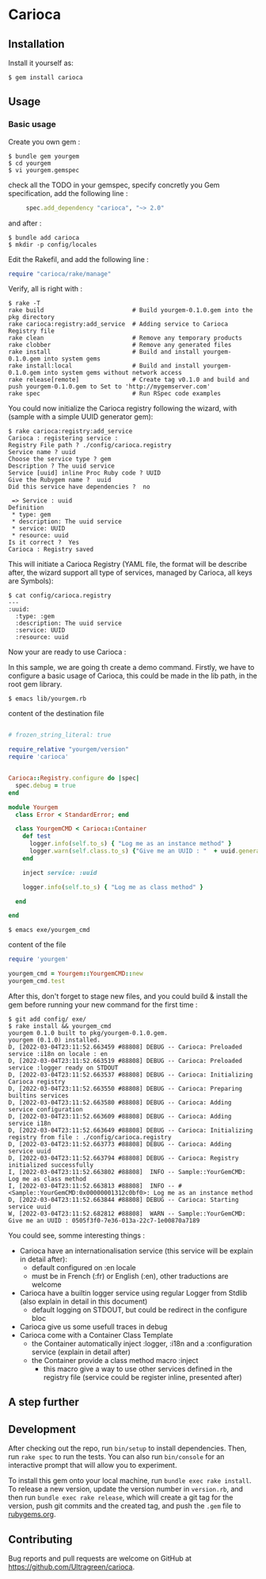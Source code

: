 # Carioca

## Installation

Install it yourself as:

    $ gem install carioca

## Usage


### Basic usage

Create you own gem :

    $ bundle gem yourgem
    $ cd yourgem
    $ vi yourgem.gemspec

check all the TODO in your gemspec, specify concretly you Gem specification, add the following line :

```ruby
     spec.add_dependency "carioca", "~> 2.0"
```
and after :

    $ bundle add carioca
    $ mkdir -p config/locales

Edit the Rakefil, and add the following line :

```ruby
require "carioca/rake/manage"
```
Verify, all is right with :

    $ rake -T
    rake build                         # Build yourgem-0.1.0.gem into the pkg directory
    rake carioca:registry:add_service  # Adding service to Carioca Registry file
    rake clean                         # Remove any temporary products
    rake clobber                       # Remove any generated files
    rake install                       # Build and install yourgem-0.1.0.gem into system gems
    rake install:local                 # Build and install yourgem-0.1.0.gem into system gems without network access
    rake release[remote]               # Create tag v0.1.0 and build and push yourgem-0.1.0.gem to Set to 'http://mygemserver.com'
    rake spec                          # Run RSpec code examples

You could now initialize the Carioca registry following the wizard, with (sample with a simple UUID generator gem): 

    $ rake carioca:registry:add_service
    Carioca : registering service :
    Registry File path ? ./config/carioca.registry
    Service name ? uuid
    Choose the service type ? gem
    Description ? The uuid service
    Service [uuid] inline Proc Ruby code ? UUID
    Give the Rubygem name ?  uuid
    Did this service have dependencies ?  no

     => Service : uuid
    Definition
     * type: gem
     * description: The uuid service
     * service: UUID
     * resource: uuid
    Is it correct ?  Yes
    Carioca : Registry saved

This will initiate a Carioca Registry (YAML file, the format will be describe after, the wizard support all type of services, managed by Carioca, all keys are Symbols):

    $ cat config/carioca.registry
    ---
    :uuid:
      :type: :gem
      :description: The uuid service
      :service: UUID
      :resource: uuid

Now your are ready to use Carioca :

In this sample, we are going th create a demo command. 
Firstly, we have to configure a basic usage of Carioca, this could be made in the lib path, in the root gem library. 

    $ emacs lib/yourgem.rb 

content of the destination file 

```ruby

# frozen_string_literal: true

require_relative "yourgem/version"
require 'carioca'


Carioca::Registry.configure do |spec|
  spec.debug = true
end

module Yourgem
  class Error < StandardError; end

  class YourgemCMD < Carioca::Container
    def test
      logger.info(self.to_s) { "Log me as an instance method" }
      logger.warn(self.class.to_s) {"Give me an UUID : "  + uuid.generate}
    end

    inject service: :uuid

    logger.info(self.to_s) { "Log me as class method" }

  end

end

```

    $ emacs exe/yourgem_cmd

content of the file

```ruby
require 'yourgem'

yourgem_cmd = Yourgem::YourgemCMD::new
yourgem_cmd.test
```

After this, don't forget to stage new files, and you could build & install the gem before running your new command for the first time :

    $ git add config/ exe/
    $ rake install && yourgem_cmd
    yourgem 0.1.0 built to pkg/yourgem-0.1.0.gem.
    yourgem (0.1.0) installed.
    D, [2022-03-04T23:11:52.663459 #88808] DEBUG -- Carioca: Preloaded service :i18n on locale : en
    D, [2022-03-04T23:11:52.663519 #88808] DEBUG -- Carioca: Preloaded service :logger ready on STDOUT
    D, [2022-03-04T23:11:52.663537 #88808] DEBUG -- Carioca: Initializing Carioca registry
    D, [2022-03-04T23:11:52.663550 #88808] DEBUG -- Carioca: Preparing builtins services
    D, [2022-03-04T23:11:52.663580 #88808] DEBUG -- Carioca: Adding service configuration
    D, [2022-03-04T23:11:52.663609 #88808] DEBUG -- Carioca: Adding service i18n
    D, [2022-03-04T23:11:52.663649 #88808] DEBUG -- Carioca: Initializing registry from file : ./config/carioca.registry
    D, [2022-03-04T23:11:52.663773 #88808] DEBUG -- Carioca: Adding service uuid
    D, [2022-03-04T23:11:52.663794 #88808] DEBUG -- Carioca: Registry initialized successfully
    I, [2022-03-04T23:11:52.663802 #88808]  INFO -- Sample::YourGemCMD: Log me as class method
    I, [2022-03-04T23:11:52.663813 #88808]  INFO -- #<Sample::YourGemCMD:0x00000001312c0bf0>: Log me as an instance method
    D, [2022-03-04T23:11:52.663844 #88808] DEBUG -- Carioca: Starting service uuid
    W, [2022-03-04T23:11:52.682812 #88808]  WARN -- Sample::YourGemCMD: Give me an UUID : 0505f3f0-7e36-013a-22c7-1e00870a7189

You could see, somme interesting things : 
* Carioca have an internationalisation service (this service will be explain in detail after): 
  * default configured on :en locale
  * must be in French (:fr) or English (:en), other traductions are welcome
* Carioca have a builtin logger service using regular Logger from Stdlib (also explain in detail in this document)
  * default logging on STDOUT, but could be redirect in the configure bloc
* Carioca give us some usefull traces in debug   
* Carioca come with a Container Class Template
  * the Container automatically inject :logger, :i18n and a :configuration service (explain in detail after) 
  * the Container provide a class method macro :inject 
    *  this macro give a way to use other services defined in the registry file (service could be register inline, presented after)   

## A step further 


## Development

After checking out the repo, run `bin/setup` to install dependencies. Then, run `rake spec` to run the tests. You can also run `bin/console` for an interactive prompt that will allow you to experiment.

To install this gem onto your local machine, run `bundle exec rake install`. To release a new version, update the version number in `version.rb`, and then run `bundle exec rake release`, which will create a git tag for the version, push git commits and the created tag, and push the `.gem` file to [rubygems.org](https://rubygems.org).

## Contributing

Bug reports and pull requests are welcome on GitHub at https://github.com/Ultragreen/carioca.
